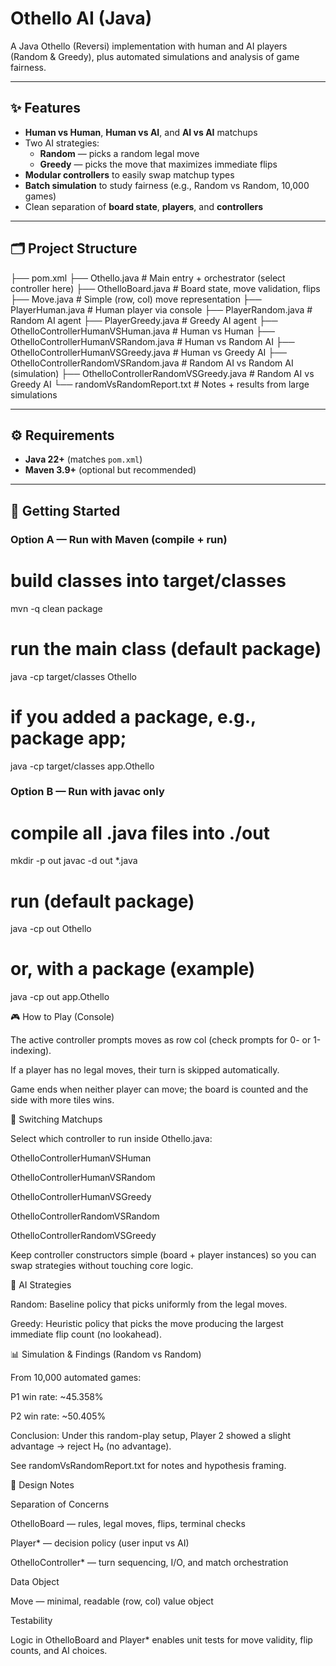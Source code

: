 <!--
Repository name suggestion: othello-ai-java
1-line description: Java Othello with human/AI players (Random & Greedy) plus simulation and analysis.
-->

# Othello AI (Java)

A Java Othello (Reversi) implementation with human and AI players (Random & Greedy), plus automated simulations and analysis of game fairness.

---

## ✨ Features

- **Human vs Human**, **Human vs AI**, and **AI vs AI** matchups
- Two AI strategies:
  - **Random** — picks a random legal move
  - **Greedy** — picks the move that maximizes immediate flips
- **Modular controllers** to easily swap matchup types
- **Batch simulation** to study fairness (e.g., Random vs Random, 10,000 games)
- Clean separation of **board state**, **players**, and **controllers**

---

## 🗂️ Project Structure

├── pom.xml
├── Othello.java # Main entry + orchestrator (select controller here)
├── OthelloBoard.java # Board state, move validation, flips
├── Move.java # Simple (row, col) move representation
├── PlayerHuman.java # Human player via console
├── PlayerRandom.java # Random AI agent
├── PlayerGreedy.java # Greedy AI agent
├── OthelloControllerHumanVSHuman.java # Human vs Human
├── OthelloControllerHumanVSRandom.java # Human vs Random AI
├── OthelloControllerHumanVSGreedy.java # Human vs Greedy AI
├── OthelloControllerRandomVSRandom.java # Random AI vs Random AI (simulation)
├── OthelloControllerRandomVSGreedy.java # Random AI vs Greedy AI
└── randomVsRandomReport.txt # Notes + results from large simulations


---

## ⚙️ Requirements

- **Java 22+** (matches `pom.xml`)
- **Maven 3.9+** (optional but recommended)

---

## 🚀 Getting Started

### Option A — Run with Maven (compile + run)


# build classes into target/classes
mvn -q clean package

# run the main class (default package)
java -cp target/classes Othello

# if you added a package, e.g., package app;
java -cp target/classes app.Othello

### Option B — Run with javac only
# compile all .java files into ./out
mkdir -p out
javac -d out *.java

# run (default package)
java -cp out Othello

# or, with a package (example)
java -cp out app.Othello

🎮 How to Play (Console)

The active controller prompts moves as row col (check prompts for 0- or 1-indexing).

If a player has no legal moves, their turn is skipped automatically.

Game ends when neither player can move; the board is counted and the side with more tiles wins.

🔄 Switching Matchups

Select which controller to run inside Othello.java:

OthelloControllerHumanVSHuman

OthelloControllerHumanVSRandom

OthelloControllerHumanVSGreedy

OthelloControllerRandomVSRandom

OthelloControllerRandomVSGreedy

Keep controller constructors simple (board + player instances) so you can swap strategies without touching core logic.

🧠 AI Strategies

Random: Baseline policy that picks uniformly from the legal moves.

Greedy: Heuristic policy that picks the move producing the largest immediate flip count (no lookahead).

📊 Simulation & Findings (Random vs Random)

From 10,000 automated games:

P1 win rate: ~45.358%

P2 win rate: ~50.405%

Conclusion: Under this random-play setup, Player 2 showed a slight advantage → reject H₀ (no advantage).

See randomVsRandomReport.txt for notes and hypothesis framing.

🧱 Design Notes

Separation of Concerns

OthelloBoard — rules, legal moves, flips, terminal checks

Player* — decision policy (user input vs AI)

OthelloController* — turn sequencing, I/O, and match orchestration

Data Object

Move — minimal, readable (row, col) value object

Testability

Logic in OthelloBoard and Player* enables unit tests for move validity, flip counts, and AI choices.
